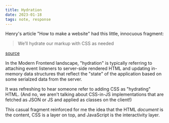 ```yaml
---
title: Hydration
date: 2023-01-18
tags: note, response
---
```


Henry's article "How to make a website" had this little, innocuous fragment:

> We’ll hydrate our markup with CSS as needed

[source](https://henry.codes/writing/how-to-make-a-website/)

In the Modern Frontend landscape, "hydration" is typically referring
to attaching event listeners to server-side rendered HTML and updating
in-memory data structures that reflect the "state" of the application based on some serialzed
data from the server.

It was refreshing to hear someone refer to adding CSS as "hydrating" HTML. (And no, we aren't
talking about CSS-in-JS implementations that are fetched as JSON or JS and applied as classes
on the client!)

This casual fragment reinforced for me the idea that the HTML _document_ is the content,
CSS is a layer on top, and JavaScript is the interactivity layer.
